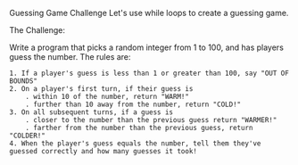 Guessing Game Challenge
Let's use while loops to create a guessing game.

The Challenge:

Write a program that picks a random integer from 1 to 100, and has players guess the number. The rules are:

    1. If a player's guess is less than 1 or greater than 100, say "OUT OF BOUNDS"
    2. On a player's first turn, if their guess is
        . within 10 of the number, return "WARM!"
        . further than 10 away from the number, return "COLD!"
    3. On all subsequent turns, if a guess is
        . closer to the number than the previous guess return "WARMER!"
        . farther from the number than the previous guess, return "COLDER!"
    4. When the player's guess equals the number, tell them they've guessed correctly and how many guesses it took!